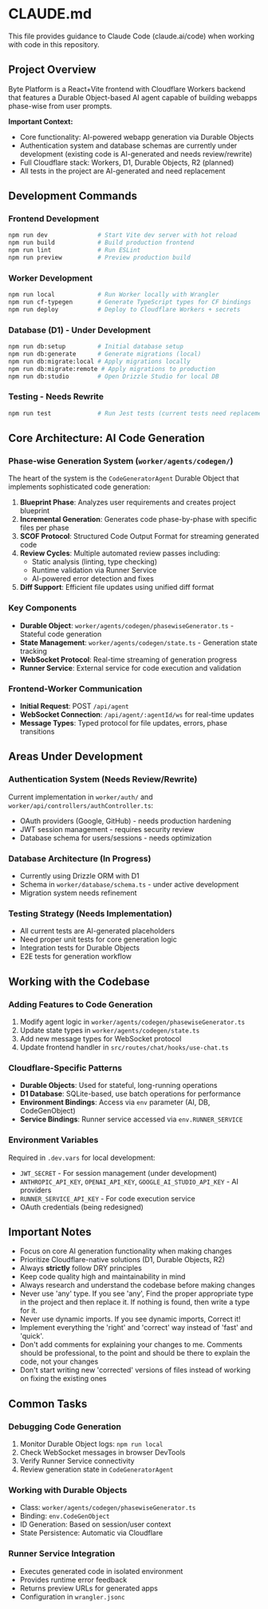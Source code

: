 # CLAUDE.md

This file provides guidance to Claude Code (claude.ai/code) when working with code in this repository.

## Project Overview
Byte Platform is a React+Vite frontend with Cloudflare Workers backend that features a Durable Object-based AI agent capable of building webapps phase-wise from user prompts.

**Important Context:**
- Core functionality: AI-powered webapp generation via Durable Objects
- Authentication system and database schemas are currently under development (existing code is AI-generated and needs review/rewrite)
- Full Cloudflare stack: Workers, D1, Durable Objects, R2 (planned)
- All tests in the project are AI-generated and need replacement

## Development Commands

### Frontend Development
```bash
npm run dev              # Start Vite dev server with hot reload
npm run build            # Build production frontend
npm run lint             # Run ESLint
npm run preview          # Preview production build
```

### Worker Development
```bash
npm run local            # Run Worker locally with Wrangler
npm run cf-typegen       # Generate TypeScript types for CF bindings
npm run deploy           # Deploy to Cloudflare Workers + secrets
```

### Database (D1) - Under Development
```bash
npm run db:setup         # Initial database setup
npm run db:generate      # Generate migrations (local)
npm run db:migrate:local # Apply migrations locally
npm run db:migrate:remote # Apply migrations to production
npm run db:studio        # Open Drizzle Studio for local DB
```

### Testing - Needs Rewrite
```bash
npm run test             # Run Jest tests (current tests need replacement)
```

## Core Architecture: AI Code Generation

### Phase-wise Generation System (`worker/agents/codegen/`)
The heart of the system is the `CodeGeneratorAgent` Durable Object that implements sophisticated code generation:

1. **Blueprint Phase**: Analyzes user requirements and creates project blueprint
2. **Incremental Generation**: Generates code phase-by-phase with specific files per phase
3. **SCOF Protocol**: Structured Code Output Format for streaming generated code
4. **Review Cycles**: Multiple automated review passes including:
   - Static analysis (linting, type checking)
   - Runtime validation via Runner Service
   - AI-powered error detection and fixes
5. **Diff Support**: Efficient file updates using unified diff format

### Key Components
- **Durable Object**: `worker/agents/codegen/phasewiseGenerator.ts` - Stateful code generation
- **State Management**: `worker/agents/codegen/state.ts` - Generation state tracking
- **WebSocket Protocol**: Real-time streaming of generation progress
- **Runner Service**: External service for code execution and validation

### Frontend-Worker Communication
- **Initial Request**: POST `/api/agent`
- **WebSocket Connection**: `/api/agent/:agentId/ws` for real-time updates
- **Message Types**: Typed protocol for file updates, errors, phase transitions

## Areas Under Development

### Authentication System (Needs Review/Rewrite)
Current implementation in `worker/auth/` and `worker/api/controllers/authController.ts`:
- OAuth providers (Google, GitHub) - needs production hardening
- JWT session management - requires security review
- Database schema for users/sessions - needs optimization

### Database Architecture (In Progress)
- Currently using Drizzle ORM with D1
- Schema in `worker/database/schema.ts` - under active development
- Migration system needs refinement

### Testing Strategy (Needs Implementation)
- All current tests are AI-generated placeholders
- Need proper unit tests for core generation logic
- Integration tests for Durable Objects
- E2E tests for generation workflow

## Working with the Codebase

### Adding Features to Code Generation
1. Modify agent logic in `worker/agents/codegen/phasewiseGenerator.ts`
2. Update state types in `worker/agents/codegen/state.ts`
3. Add new message types for WebSocket protocol
4. Update frontend handler in `src/routes/chat/hooks/use-chat.ts`

### Cloudflare-Specific Patterns
- **Durable Objects**: Used for stateful, long-running operations
- **D1 Database**: SQLite-based, use batch operations for performance
- **Environment Bindings**: Access via `env` parameter (AI, DB, CodeGenObject)
- **Service Bindings**: Runner service accessed via `env.RUNNER_SERVICE`

### Environment Variables
Required in `.dev.vars` for local development:
- `JWT_SECRET` - For session management (under development)
- `ANTHROPIC_API_KEY`, `OPENAI_API_KEY`, `GOOGLE_AI_STUDIO_API_KEY` - AI providers
- `RUNNER_SERVICE_API_KEY` - For code execution service
- OAuth credentials (being redesigned)

## Important Notes
- Focus on core AI generation functionality when making changes
- Prioritize Cloudflare-native solutions (D1, Durable Objects, R2)
- Always **strictly** follow DRY principles
- Keep code quality high and maintainability in mind
- Always research and understand the codebase before making changes
- Never use 'any' type. If you see 'any', Find the proper appropriate type in the project and then replace it. If nothing is found, then write a type for it. 
- Never use dynamic imports. If you see dynamic imports, Correct it!
- Implement everything the 'right' and 'correct' way instead of 'fast' and 'quick'.
- Don't add comments for explaining your changes to me. Comments should be professional, to the point and should be there to explain the code, not your changes
- Don't start writing new 'corrected' versions of files instead of working on fixing the existing ones

## Common Tasks

### Debugging Code Generation
1. Monitor Durable Object logs: `npm run local`
2. Check WebSocket messages in browser DevTools
3. Verify Runner Service connectivity
4. Review generation state in `CodeGeneratorAgent`

### Working with Durable Objects
- Class: `worker/agents/codegen/phasewiseGenerator.ts`
- Binding: `env.CodeGenObject`
- ID Generation: Based on session/user context
- State Persistence: Automatic via Cloudflare

### Runner Service Integration
- Executes generated code in isolated environment
- Provides runtime error feedback
- Returns preview URLs for generated apps
- Configuration in `wrangler.jsonc`